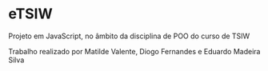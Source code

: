 # eTSIW
Projeto em JavaScript, no âmbito da disciplina de POO do curso de TSIW

Trabalho realizado por Matilde Valente, Diogo Fernandes e Eduardo Madeira Silva
